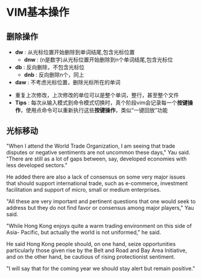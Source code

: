 # VIM基本操作
## 删除操作
- **dw** : 从光标位置开始删除到单词结尾,包含光标位置
    - **dnw** : (n是数字)从光标位置开始删除到n个单词结尾,包含光标位
- **db** : 反向删除，不包含光标位
    - **dnb** : 反向删除n个，同上
- **daw** : 不考虑光标位置，删除光标所在的单词

<!-- ## “.”命令 -->
- 重复上次修改，上次修改的单位可以是整个单词，整行，甚至整个文件
- **Tips** : 每次从输入模式到命令模式切换时，真个阶段vim会记录每一个**按键操作**，使用点命令可以重新执行这些**按键操作**，类似“一键回放”功能

## 光标移动

"When I attend the World Trade Organization, I am seeing that trade disputes or
negative sentiments are not uncommon these days," Yau said. "There are still as
a lot of gaps between, say,
 developed economies with less developed sectors."

He added there are also a lack of consensus on some very major issues that
should support international trade, such as e-commerce, investment facilitation
and support of micro, small or medium enterprises.

"All these are very important and pertinent questions that one would seek to
address but they do not find favor or consensus among major players," Yau said.

"While Hong Kong enjoys quite a warm trading environment on this side of Asia-
Pacific, but actually the world is not uniformed," he said.

He said Hong Kong people should, on one hand, seize opportunities particularly
those given rise by the Belt and Road and Bay Area Initiative, and on the other
hand, be cautious of rising protectionist sentiment.

"I will say that for the coming year we should stay alert but remain positive."
